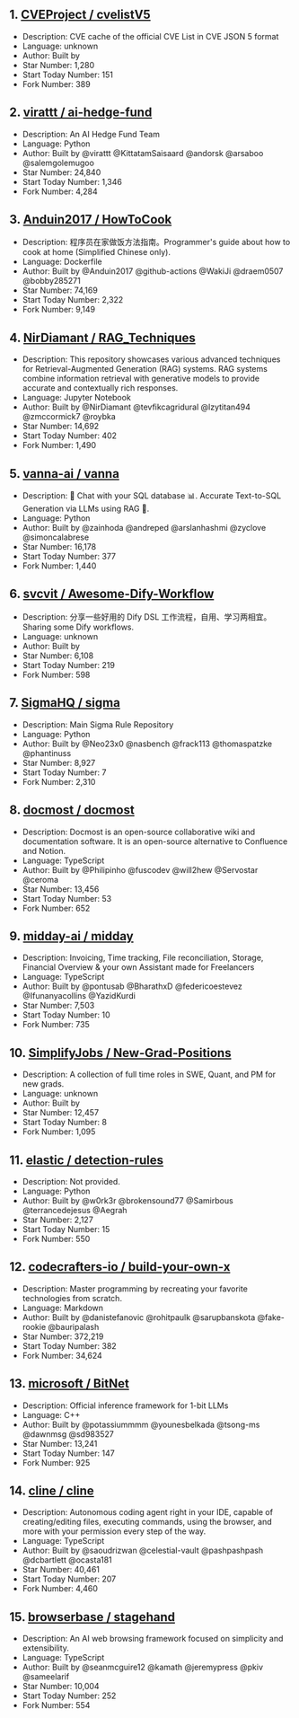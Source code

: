 ## 1. [CVEProject / cvelistV5](https://github.com/CVEProject/cvelistV5)
- Description: CVE cache of the official CVE List in CVE JSON 5 format 
- Language: unknown
- Author: Built by 
- Star Number: 1,280
- Start Today Number: 151
- Fork Number: 389

## 2. [virattt / ai-hedge-fund](https://github.com/virattt/ai-hedge-fund)
- Description: An AI Hedge Fund Team
- Language: Python
- Author: Built by @virattt @KittatamSaisaard @andorsk @arsaboo @salemgolemugoo
- Star Number: 24,840
- Start Today Number: 1,346
- Fork Number: 4,284

## 3. [Anduin2017 / HowToCook](https://github.com/Anduin2017/HowToCook)
- Description: 程序员在家做饭方法指南。Programmer's guide about how to cook at home (Simplified Chinese only).
- Language: Dockerfile
- Author: Built by @Anduin2017 @github-actions @WakiJi @draem0507 @bobby285271
- Star Number: 74,169
- Start Today Number: 2,322
- Fork Number: 9,149

## 4. [NirDiamant / RAG_Techniques](https://github.com/NirDiamant/RAG_Techniques)
- Description: This repository showcases various advanced techniques for Retrieval-Augmented Generation (RAG) systems. RAG systems combine information retrieval with generative models to provide accurate and contextually rich responses.
- Language: Jupyter Notebook
- Author: Built by @NirDiamant @tevfikcagridural @lzytitan494 @zmccormick7 @roybka
- Star Number: 14,692
- Start Today Number: 402
- Fork Number: 1,490

## 5. [vanna-ai / vanna](https://github.com/vanna-ai/vanna)
- Description: 🤖 Chat with your SQL database 📊. Accurate Text-to-SQL Generation via LLMs using RAG 🔄.
- Language: Python
- Author: Built by @zainhoda @andreped @arslanhashmi @zyclove @simoncalabrese
- Star Number: 16,178
- Start Today Number: 377
- Fork Number: 1,440

## 6. [svcvit / Awesome-Dify-Workflow](https://github.com/svcvit/Awesome-Dify-Workflow)
- Description: 分享一些好用的 Dify DSL 工作流程，自用、学习两相宜。 Sharing some Dify workflows.
- Language: unknown
- Author: Built by 
- Star Number: 6,108
- Start Today Number: 219
- Fork Number: 598

## 7. [SigmaHQ / sigma](https://github.com/SigmaHQ/sigma)
- Description: Main Sigma Rule Repository
- Language: Python
- Author: Built by @Neo23x0 @nasbench @frack113 @thomaspatzke @phantinuss
- Star Number: 8,927
- Start Today Number: 7
- Fork Number: 2,310

## 8. [docmost / docmost](https://github.com/docmost/docmost)
- Description: Docmost is an open-source collaborative wiki and documentation software. It is an open-source alternative to Confluence and Notion.
- Language: TypeScript
- Author: Built by @Philipinho @fuscodev @will2hew @Servostar @ceroma
- Star Number: 13,456
- Start Today Number: 53
- Fork Number: 652

## 9. [midday-ai / midday](https://github.com/midday-ai/midday)
- Description: Invoicing, Time tracking, File reconciliation, Storage, Financial Overview & your own Assistant made for Freelancers
- Language: TypeScript
- Author: Built by @pontusab @BharathxD @federicoestevez @Ifunanyacollins @YazidKurdi
- Star Number: 7,503
- Start Today Number: 10
- Fork Number: 735

## 10. [SimplifyJobs / New-Grad-Positions](https://github.com/SimplifyJobs/New-Grad-Positions)
- Description: A collection of full time roles in SWE, Quant, and PM for new grads.
- Language: unknown
- Author: Built by
- Star Number: 12,457
- Start Today Number: 8
- Fork Number: 1,095

## 11. [elastic / detection-rules](https://github.com/elastic/detection-rules)
- Description: Not provided.
- Language: Python
- Author: Built by @w0rk3r @brokensound77 @Samirbous @terrancedejesus @Aegrah
- Star Number: 2,127
- Start Today Number: 15
- Fork Number: 550

## 12. [codecrafters-io / build-your-own-x](https://github.com/codecrafters-io/build-your-own-x)
- Description: Master programming by recreating your favorite technologies from scratch.
- Language: Markdown
- Author: Built by @danistefanovic @rohitpaulk @sarupbanskota @fake-rookie @bauripalash
- Star Number: 372,219
- Start Today Number: 382
- Fork Number: 34,624

## 13. [microsoft / BitNet](https://github.com/microsoft/BitNet)
- Description: Official inference framework for 1-bit LLMs
- Language: C++
- Author: Built by @potassiummmm @younesbelkada @tsong-ms @dawnmsg @sd983527
- Star Number: 13,241
- Start Today Number: 147
- Fork Number: 925

## 14. [cline / cline](https://github.com/cline/cline)
- Description: Autonomous coding agent right in your IDE, capable of creating/editing files, executing commands, using the browser, and more with your permission every step of the way.
- Language: TypeScript
- Author: Built by @saoudrizwan @celestial-vault @pashpashpash @dcbartlett @ocasta181
- Star Number: 40,461
- Start Today Number: 207
- Fork Number: 4,460

## 15. [browserbase / stagehand](https://github.com/browserbase/stagehand)
- Description: An AI web browsing framework focused on simplicity and extensibility.
- Language: TypeScript
- Author: Built by @seanmcguire12 @kamath @jeremypress @pkiv @sameelarif
- Star Number: 10,004
- Start Today Number: 252
- Fork Number: 554